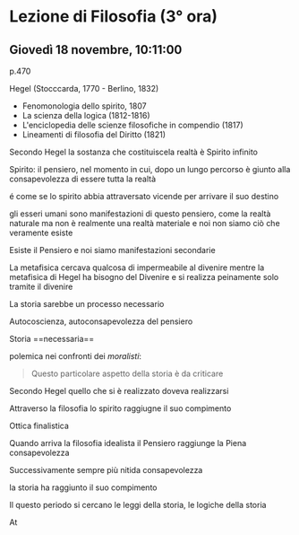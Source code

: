 # Lezione di Filosofia (3° ora)
## Giovedì 18 novembre, 10:11:00
p.470

Hegel (Stocccarda, 1770 - Berlino, 1832)
* Fenomonologia dello spirito, 1807
* La scienza della logica (1812-1816)
* L'enciclopedia delle scienze filosofiche in compendio (1817)
* Lineamenti di filosofia del Diritto (1821)

Secondo Hegel la sostanza che costituiscela realtà è Spirito infinito 

Spirito: il pensiero, nel momento in cui, dopo un lungo percorso è giunto alla consapevolezza di essere tutta la realtà

é come se lo spirito abbia attraversato vicende per arrivare il suo destino

gli esseri umani sono manifestazioni di questo pensiero, come la realtà naturale
ma non è realmente una realtà materiale e noi non siamo ciò che veramente esiste

Esiste il Pensiero e noi siamo manifestazioni secondarie


La metafisica cercava qualcosa di impermeabile al divenire mentre la metafisica di Hegel ha bisogno del Divenire e si realizza peinamente solo tramite il divenire


La storia sarebbe un processo necessario

Autocoscienza, autoconsapevolezza del pensiero


Storia ==necessaria==

polemica nei confronti dei _moralisti_:

> Questo particolare aspetto della storia è da criticare

Secondo Hegel quello che si è realizzato doveva realizzarsi


Attraverso la filosofia lo spirito raggiugne il suo compimento

Ottica finalistica

Quando arriva la filosofia idealista il Pensiero raggiunge la Piena consapevolezza


Successivamente sempre più nitida consapevolezza

la storia ha raggiunto il suo compimento

Il questo periodo si cercano le leggi della storia, le logiche della storia

At
<!--stackedit_data:
eyJoaXN0b3J5IjpbLTE3NTA2MjYxOCw4NTM3OTAwNzcsMTQ4ND
Q3MTc5NF19
-->